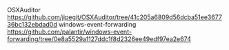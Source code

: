 OSXAuditor https://github.com/jipegit/OSXAuditor/tree/41c205a6809d56dcba51ee367736bc132ebdad0d
windows-event-forwarding https://github.com/palantir/windows-event-forwarding/tree/0e8a5529a1127ddc1f8d2326ee49edf97ea2e674


